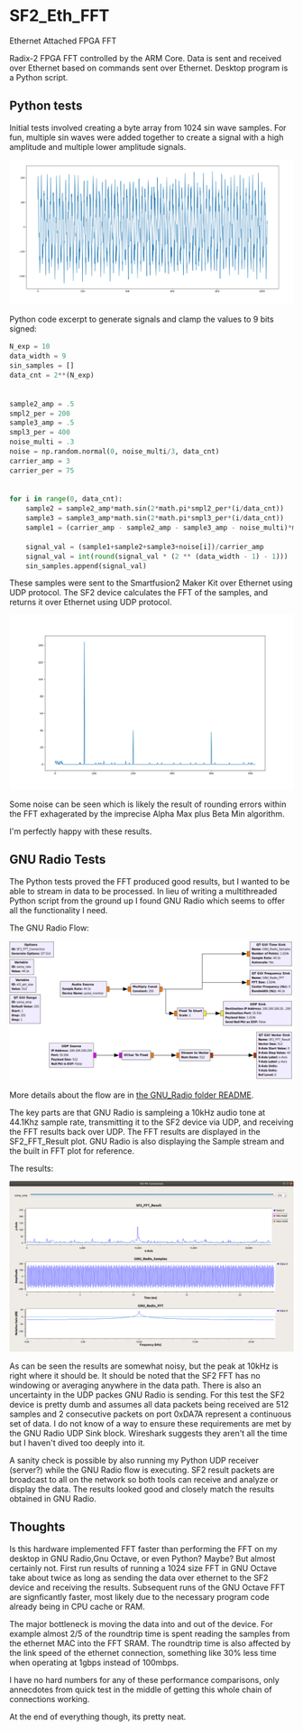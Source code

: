 # SF2_Eth_FFT
Ethernet Attached FPGA FFT

Radix-2 FPGA FFT controlled by the ARM Core. Data is sent and received over Ethernet based on commands sent over Ethernet. Desktop program is a Python script.


## Python tests

Initial tests involved creating a byte array from 1024 sin wave samples. For fun, multiple sin waves were added together to create a signal with a high amplitude and multiple lower amplitude signals.

![Generated Samples](Python/Input_Signal.png)

Python code excerpt to generate signals and clamp the values to 9 bits signed:

```python
N_exp = 10
data_width = 9
sin_samples = []
data_cnt = 2**(N_exp)


sample2_amp = .5
smpl2_per = 200
sample3_amp = .5
smpl3_per = 400
noise_multi = .3
noise = np.random.normal(0, noise_multi/3, data_cnt)
carrier_amp = 3
carrier_per = 75


for i in range(0, data_cnt):
    sample2 = sample2_amp*math.sin(2*math.pi*smpl2_per*(i/data_cnt))
    sample3 = sample3_amp*math.sin(2*math.pi*smpl3_per*(i/data_cnt))
    sample1 = (carrier_amp - sample2_amp - sample3_amp - noise_multi)*math.sin(1+2*math.pi*carrier_per*i/data_cnt)

    signal_val = (sample1+sample2+sample3+noise[i])/carrier_amp
    signal_val = int(round(signal_val * (2 ** (data_width - 1) - 1)))                                      # signed
    sin_samples.append(signal_val)
```

These samples were sent to the Smartfusion2 Maker Kit over Ethernet using UDP protocol. The SF2 device calculates the FFT of the samples, and returns it over Ethernet using UDP protocol.

![Results](Python/HW_FFT_Result.png)


Some noise can be seen which is likely the result of rounding errors within the FFT exhagerated by the imprecise Alpha Max plus Beta Min algorithm.

I'm perfectly happy with these results.

## GNU Radio Tests

The Python tests proved the FFT produced good results, but I wanted to be able to stream in data to be processed. In lieu of writing a multithreaded Python script from the ground up I found GNU Radio which seems to offer all the functionality I need.

The GNU Radio Flow:

![GNU Radio Flow](GNU_Radio/SF2_FFT_Connection.grc.png)

More details about the flow are in [the GNU_Radio folder README](https://github.com/PKazm/SF2_Eth_FFT/tree/master/GNU_Radio).

The key parts are that GNU Radio is sampleing a 10kHz audio tone at 44.1Khz sample rate, transmitting it to the SF2 device via UDP, and receiving the FFT results back over UDP. The FFT results are displayed in the SF2_FFT_Result plot. GNU Radio is also displaying the Sample stream and the built in FFT plot for reference.

The results:

![GNU Radio Results](GNU_Radio/SF2_FFT_running.png)

As can be seen the results are somewhat noisy, but the peak at 10kHz is right where it should be. It should be noted that the SF2 FFT has no windowing or averaging anywhere in the data path. There is also an uncertainty in the UDP packes GNU Radio is sending. For this test the SF2 device is pretty dumb and assumes all data packets being received are 512 samples and 2 consecutive packets on port 0xDA7A represent a continuous set of data. I do not know of a way to ensure these requirements are met by the GNU Radio UDP Sink block. Wireshark suggests they aren't all the time but I haven't dived too deeply into it.

A sanity check is possible by also running my Python UDP receiver (server?) while the GNU Radio flow is executing. SF2 result packets are broadcast to all on the network so both tools can receive and analyze or display the data. The results looked good and closely match the results obtained in GNU Radio.

## Thoughts

Is this hardware implemented FFT faster than performing the FFT on my desktop in GNU Radio,Gnu Octave, or even Python? Maybe? But almost certainly not. First run results of running a 1024 size FFT in GNU Octave take about twice as long as sending the data over ethernet to the SF2 device and receiving the results. Subsequent runs of the GNU Octave FFT are signficantly faster, most likely due to the necessary program code already being in CPU cache or RAM.

The major bottleneck is moving the data into and out of the device. For example almost 2/5 of the roundtrip time is spent reading the samples from the ethernet MAC into the FFT SRAM. The roundtrip time is also affected by the link speed of the ethernet connection, something like 30% less time when operating at 1gbps instead of 100mbps.

I have no hard numbers for any of these performance comparisons, only annecdotes from quick test in the middle of getting this whole chain of connections working.

At the end of everything though, its pretty neat.
